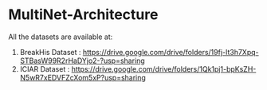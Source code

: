 # MultiNet-Architecture
All the datasets are available at:
1. BreakHis Dataset : https://drive.google.com/drive/folders/19fj-It3h7Xpq-STBasW99R2rHaDYjo2-?usp=sharing
2. ICIAR Dataset : https://drive.google.com/drive/folders/1Qk1pj1-bpKsZH-N5wR7xEDVFZcXom5xP?usp=sharing
